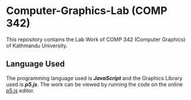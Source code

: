 # Computer-Graphics-Lab (COMP 342)
This repository contains the Lab Work of COMP 342 (Computer Graphics) of Kathmandu University.
## Language Used
The programming language used is ***JavaScript*** and the Graphics Library used is ***p5.js***.
The work can be viewed by running the code on the online [p5.js](https://editor.p5js.org/) editor.
